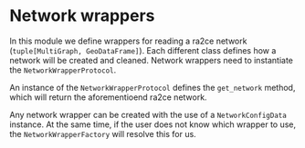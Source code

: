 # Network wrappers

In this module we define wrappers for reading a ra2ce network (`tuple[MultiGraph, GeoDataFrame]`). Each different class defines how a network will be created and cleaned.
Network wrappers need to instantiate the `NetworkWrapperProtocol`.

An instance of the `NetworkWrapperProtocol` defines the `get_network` method, which will return the aforementioend ra2ce network.

Any network wrapper can be created with the use of a `NetworkConfigData` instance. At the same time, if the user does not know which wrapper to use, the `NetworkWrapperFactory` will resolve this for us.